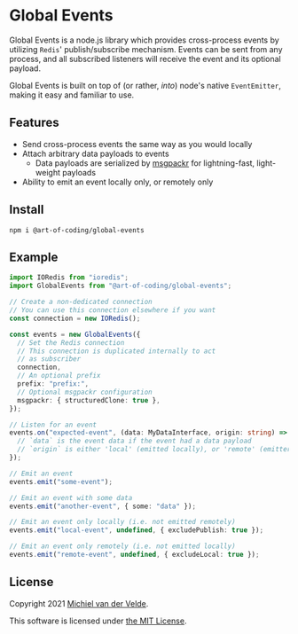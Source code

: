 # Global Events

Global Events is a node.js library which provides cross-process events by
utilizing `Redis`' publish/subscribe mechanism. Events can be sent from any
process, and all subscribed listeners will receive the event and its optional
payload.

Global Events is built on top of (or rather, _into_) node's native
`EventEmitter`, making it easy and familiar to use.

## Features

- Send cross-process events the same way as you would locally
- Attach arbitrary data payloads to events
  - Data payloads are serialized by
    [msgpackr](https://github.com/kriszyp/msgpackr) for lightning-fast,
    light-weight payloads
- Ability to emit an event locally only, or remotely only

## Install

```
npm i @art-of-coding/global-events
```

## Example

```typescript
import IORedis from "ioredis";
import GlobalEvents from "@art-of-coding/global-events";

// Create a non-dedicated connection
// You can use this connection elsewhere if you want
const connection = new IORedis();

const events = new GlobalEvents({
  // Set the Redis connection
  // This connection is duplicated internally to act
  // as subscriber
  connection,
  // An optional prefix
  prefix: "prefix:",
  // Optional msgpackr configuration
  msgpackr: { structuredClone: true },
});

// Listen for an event
events.on("expected-event", (data: MyDataInterface, origin: string) => {
  // `data` is the event data if the event had a data payload
  // `origin` is either 'local' (emitted locally), or 'remote' (emitter remotely)
});

// Emit an event
events.emit("some-event");

// Emit an event with some data
events.emit("another-event", { some: "data" });

// Emit an event only locally (i.e. not emitted remotely)
events.emit("local-event", undefined, { excludePublish: true });

// Emit an event only remotely (i.e. not emitted locally)
events.emit("remote-event", undefined, { excludeLocal: true });
```

## License

Copyright 2021 [Michiel van der Velde](https://michielvdvelde.nl).

This software is licensed under [the MIT License](LICENSE).
